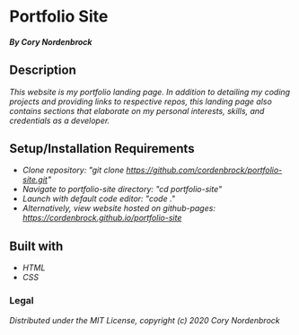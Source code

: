 # Portfolio Site

##### By Cory Nordenbrock


## Description

_This website is my portfolio landing page. In addition to detailing my coding projects and providing links to respective repos, this landing page also contains sections that elaborate on my personal interests, skills, and credentials as a developer._

## Setup/Installation Requirements

* _Clone repository: "git clone https://github.com/cordenbrock/portfolio-site.git"_
* _Navigate to portfolio-site directory: "cd portfolio-site"_
* _Launch with default code editor: "code ."_
* _Alternatively, view website hosted on github-pages: https://cordenbrock.github.io/portfolio-site_

## Built with

* _HTML_
* _CSS_

### Legal

_Distributed under the MIT License, copyright (c) 2020 Cory Nordenbrock_
